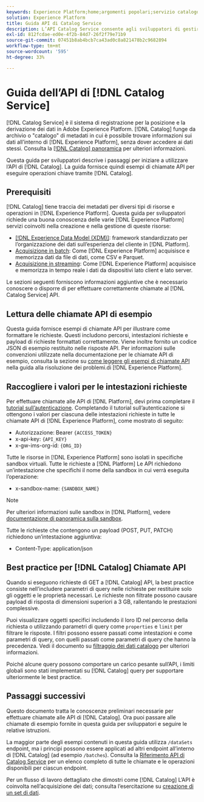 ```yaml
---
keywords: Experience Platform;home;argomenti popolari;servizio catalogo;catalogo;servizio catalogo;Catalog service;Catalog
solution: Experience Platform
title: Guida API di Catalog Service
description: L’API Catalog Service consente agli sviluppatori di gestire i metadati del set di dati in Adobe Experience Platform. Segui questa guida per scoprire come eseguire operazioni chiave utilizzando l’API.
exl-id: 812fcdae-ed0e-4f2b-84d7-26f2f79e71b9
source-git-commit: 07451b8ab4bcb7ca43ad0c8a821478b2c9682894
workflow-type: tm+mt
source-wordcount: '595'
ht-degree: 33%

---
```


# Guida dell’API di [!DNL Catalog Service]

[!DNL Catalog Service] è il sistema di registrazione per la posizione e la derivazione dei dati in Adobe Experience Platform. [!DNL Catalog] funge da archivio o &quot;catalogo&quot; di metadati in cui è possibile trovare informazioni sui dati all’interno di [!DNL Experience Platform], senza dover accedere ai dati stessi. Consulta la [[!DNL Catalog] panoramica](../home.md) per ulteriori informazioni.

Questa guida per sviluppatori descrive i passaggi per iniziare a utilizzare l’API di [!DNL Catalog]. La guida fornisce quindi esempi di chiamate API per eseguire operazioni chiave tramite [!DNL Catalog].

## Prerequisiti

[!DNL Catalog] tiene traccia dei metadati per diversi tipi di risorse e operazioni in [!DNL Experience Platform]. Questa guida per sviluppatori richiede una buona conoscenza delle varie [!DNL Experience Platform] servizi coinvolti nella creazione e nella gestione di queste risorse:

* [[!DNL Experience Data Model (XDM)]](../../xdm/home.md): framework standardizzato per l’organizzazione dei dati sull’esperienza del cliente in [!DNL Platform].
* [Acquisizione in batch](../../ingestion/batch-ingestion/overview.md): Come [!DNL Experience Platform] acquisisce e memorizza dati da file di dati, come CSV e Parquet.
* [Acquisizione in streaming](../../ingestion/streaming-ingestion/overview.md): Come [!DNL Experience Platform] acquisisce e memorizza in tempo reale i dati da dispositivi lato client e lato server.

Le sezioni seguenti forniscono informazioni aggiuntive che è necessario conoscere o disporre di per effettuare correttamente chiamate al [!DNL Catalog Service] API.

## Lettura delle chiamate API di esempio

Questa guida fornisce esempi di chiamate API per illustrare come formattare le richieste. Questi includono percorsi, intestazioni richieste e payload di richieste formattati correttamente. Viene inoltre fornito un codice JSON di esempio restituito nelle risposte API. Per informazioni sulle convenzioni utilizzate nella documentazione per le chiamate API di esempio, consulta la sezione su [come leggere gli esempi di chiamate API](../../landing/troubleshooting.md#how-do-i-format-an-api-request) nella guida alla risoluzione dei problemi.di [!DNL Experience Platform].

## Raccogliere i valori per le intestazioni richieste

Per effettuare chiamate alle API di [!DNL Platform], devi prima completare il [tutorial sull’autenticazione](https://www.adobe.com/go/platform-api-authentication-en). Completando il tutorial sull’autenticazione si ottengono i valori per ciascuna delle intestazioni richieste in tutte le chiamate API di [!DNL Experience Platform], come mostrato di seguito:

* Autorizzazione: Bearer `{ACCESS_TOKEN}`
* x-api-key: `{API_KEY}`
* x-gw-ims-org-id: `{ORG_ID}`

Tutte le risorse in [!DNL Experience Platform] sono isolati in specifiche sandbox virtuali. Tutte le richieste a [!DNL Platform] Le API richiedono un’intestazione che specifichi il nome della sandbox in cui verrà eseguita l’operazione:

* x-sandbox-name: `{SANDBOX_NAME}`

>[!NOTE]
>
>Per ulteriori informazioni sulle sandbox in [!DNL Platform], vedere [documentazione di panoramica sulla sandbox](../../sandboxes/home.md).

Tutte le richieste che contengono un payload (POST, PUT, PATCH) richiedono un’intestazione aggiuntiva:

* Content-Type: application/json

## Best practice per [!DNL Catalog] Chiamate API

Quando si eseguono richieste di GET a [!DNL Catalog] API, la best practice consiste nell’includere parametri di query nelle richieste per restituire solo gli oggetti e le proprietà necessari. Le richieste non filtrate possono causare payload di risposta di dimensioni superiori a 3 GB, rallentando le prestazioni complessive.

Puoi visualizzare oggetti specifici includendo il loro ID nel percorso della richiesta o utilizzando parametri di query come `properties` e `limit` per filtrare le risposte. I filtri possono essere passati come intestazioni e come parametri di query, con quelli passati come parametri di query che hanno la precedenza. Vedi il documento su [filtraggio dei dati catalogo](filter-data.md) per ulteriori informazioni.

Poiché alcune query possono comportare un carico pesante sull’API, i limiti globali sono stati implementati su [!DNL Catalog] query per supportare ulteriormente le best practice.

## Passaggi successivi

Questo documento tratta le conoscenze preliminari necessarie per effettuare chiamate alle API di [!DNL Catalog]. Ora puoi passare alle chiamate di esempio fornite in questa guida per sviluppatori e seguire le relative istruzioni.

La maggior parte degli esempi contenuti in questa guida utilizza `/dataSets` endpoint, ma i principi possono essere applicati ad altri endpoint all’interno di [!DNL Catalog] (ad esempio `/batches`). Consulta la [Riferimento API di Catalog Service](https://www.adobe.io/experience-platform-apis/references/catalog/) per un elenco completo di tutte le chiamate e le operazioni disponibili per ciascun endpoint.

Per un flusso di lavoro dettagliato che dimostri come [!DNL Catalog] L’API è coinvolta nell’acquisizione dei dati; consulta l’esercitazione su [creazione di un set di dati](../datasets/create.md).
